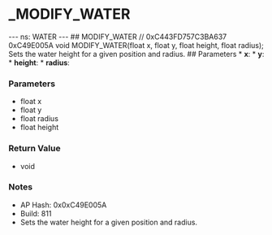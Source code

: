# _MODIFY_WATER

--- ns: WATER --- ## MODIFY_WATER  // 0xC443FD757C3BA637 0xC49E005A void MODIFY_WATER(float x, float y, float height, float radius);  Sets the water height for a given position and radius.  ## Parameters * **x**: * **y**: * **height**: * **radius**:

### Parameters
* float x
* float y
* float radius
* float height

### Return Value
* void

### Notes
* AP Hash: 0x0xC49E005A
* Build: 811
* Sets the water height for a given position and radius.



